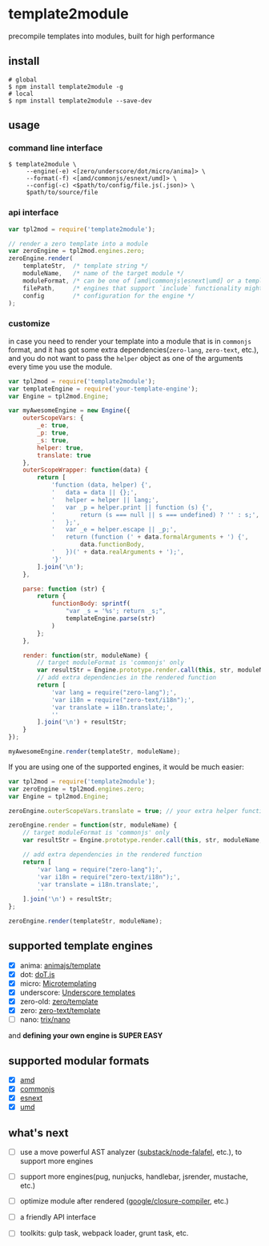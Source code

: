 # template2module

precompile templates into modules, built for high performance

## install

```shell
# global
$ npm install template2module -g
# local
$ npm install template2module --save-dev
```

## usage

### command line interface

```shell
$ template2module \
     --engine(-e) <[zero/underscore/dot/micro/anima]> \
     --format(-f) <[amd/commonjs/esnext/umd]> \
     --config(-c) <$path/to/config/file.js(.json)> \
     $path/to/source/file
```

### api interface

```javascript
var tpl2mod = require('template2module');

// render a zero template into a module
var zeroEngine = tpl2mod.engines.zero;
zeroEngine.render(
    templateStr,  /* template string */
    moduleName,   /* name of the target module */
    moduleFormat, /* can be one of [amd|commonjs|esnext|umd] or a template render function */
    filePath,     /* engines that support `include` functionality might need it */
    config        /* configuration for the engine */
);
```

### customize

in case you need to render your template into a module that is in `commonjs` format, and it has got some extra dependencies(`zero-lang`, `zero-text`, etc.), and you do not want to pass the `helper` object as one of the arguments every time you use the module.

```javascript
var tpl2mod = require('template2module');
var templateEngine = require('your-template-engine');
var Engine = tpl2mod.Engine;

var myAwesomeEngine = new Engine({
    outerScopeVars: {
        _e: true,
        _p: true,
        _s: true,
        helper: true,
        translate: true
    },
    outerScopeWrapper: function(data) {
        return [
            'function (data, helper) {',
            '   data = data || {};',
            '   helper = helper || lang;',
            '   var _p = helper.print || function (s) {',
            '       return (s === null || s === undefined) ? '' : s;',
            '   };',
            '   var _e = helper.escape || _p;',
            '   return (function (' + data.formalArguments + ') {',
                    data.functionBody,
            '   })(' + data.realArguments + ');',
            '}'
        ].join('\n');
    },

    parse: function (str) {
        return {
            functionBody: sprintf(
                "var _s = '%s'; return _s;",
                templateEngine.parse(str)
            )
        };
    },

    render: function(str, moduleName) {
        // target moduleFormat is 'commonjs' only
        var resultStr = Engine.prototype.render.call(this, str, moduleName, 'commonjs');
        // add extra dependencies in the rendered function
        return [
            'var lang = require("zero-lang");',
            'var i18n = require("zero-text/i18n");',
            'var translate = i18n.translate;',
            ''
        ].join('\n') + resultStr;
    }
});

myAwesomeEngine.render(templateStr, moduleName);
```

If you are using one of the supported engines, it would be much easier:

```javascript
var tpl2mod = require('template2module');
var zeroEngine = tpl2mod.engines.zero;
var Engine = tpl2mod.Engine;

zeroEngine.outerScopeVars.translate = true; // your extra helper function

zeroEngine.render = function(str, moduleName) {
    // target moduleFormat is 'commonjs' only
    var resultStr = Engine.prototype.render.call(this, str, moduleName, 'commonjs');

    // add extra dependencies in the rendered function
    return [
        'var lang = require("zero-lang");',
        'var i18n = require("zero-text/i18n");',
        'var translate = i18n.translate;',
        ''
    ].join('\n') + resultStr;
};

zeroEngine.render(templateStr, moduleName);
```

## supported template engines

- [x] anima: [animajs/template](http://gitlab.alibaba-inc.com/animajs/template)
- [x] dot: [doT.js](https://github.com/olado/doT)
- [x] micro: [Microtemplating](http://ejohn.org/blog/javascript-micro-templating)
- [x] underscore: [Underscore templates](http://underscorejs.org/#template)
- [x] zero-old: [zero/template](http://gitlab.alibaba-inc.com/zeroui/zero/blob/master/src/zero/template.js)
- [x] zero: [zero-text/template](https://github.com/zero/zero-text/blob/master/template.js)
- [ ] nano: [trix/nano](https://github.com/trix/nano)

and **defining your own engine is SUPER EASY**

## supported modular formats

- [x] [amd](https://github.com/amdjs/amdjs-api/blob/master/AMD.md)
- [x] [commonjs](http://www.commonjs.org/)
- [x] [esnext](https://github.com/tc39/ecma262)
- [x] [umd](https://github.com/umdjs/umd)

## what's next

- [ ] use a move powerful AST analyzer ([substack/node-falafel](https://github.com/substack/node-falafel), etc.), to support more engines
- [ ] support more engines(pug, nunjucks, handlebar, jsrender, mustache, etc.)
- [ ] optimize module after rendered ([google/closure-compiler](https://github.com/google/closure-compiler), etc.)
- [ ] a friendly API interface
- [ ] toolkits: gulp task, webpack loader, grunt task, etc.

